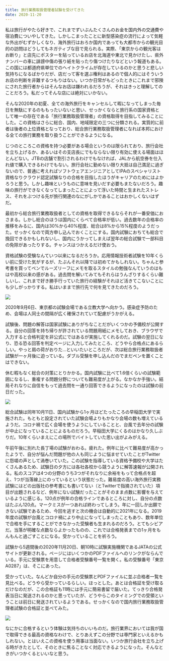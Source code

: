 ```yaml
---
title: 旅行業務取扱管理者試験を受けてきた
date: 2020-11-20
---
```


私は旅行がやたら好きで、これまでずいぶんたくさんのお金を国内外の交通費や宿泊費についやしてきた。しかしこまったことに新型感染症の流行によって気軽な外出がむずかしくなり、海外旅行はおろか国内であっても大都市からの観光目的の訪問はどうしてもネガティブな目で見られる。実際、「東京からの観光客はお断り」と店先にポスターを貼っているお店を北海道や東北で見かけたし、県外ナンバーの車に誹謗中傷の張り紙を貼ったり傷つけたりなどという報道もある。この国には都道府県単位でのヘイトクライムが存在しているのかと思うと悲しい気持ちになるばかりだが、店だって客を選ぶ権利はあるので個人的にはそういうお店の判断を非難するつもりはない。いつか日常がもどったときにこれまで邪険にされた旅行者からはそんなお店は嫌われるだろうが、それはきっと理解してのことだろう。私だってそんな店には絶対にいかない。

そんな2020年の初夏、全ての海外旅行をキャンセルして暇になってしまった毎日を無駄にするのももったいないと思い、せっかくならと旅行系の国家資格として唯一の存在である「旅行業務取扱管理者」の資格取得を目指してみることにした。この資格はさらに総合、国内、地域限定の三つに分類される。実質的に前者は後者の上位資格となっており、総合旅行業務取扱管理者になれば本邦における全ての旅行業務を取り扱うことができるようになる。

じつのところこの資格を持つ必要がある場合というのは限られており、旅行会社を立ち上げるか、あるいはその支店長にでもならない限り有効に使える場面はほとんどない。JTBの店舗で割引されるわけでもなければ、JALから航空券を仕入れ値で購入できるわけでもない。旅行会社に勤めない限り大抵は自己満足に過ぎないので、普通に考えればソフトウェアエンジニアとしてIPAのスペシャリスト資格なりクラウド認定試験なりの合格を目指したほうがキャリアのためにはよかろうと思う。しかし趣味というものに意味を見いだす必要もまたないだろう。趣味の旅行ができなくなってしまったことによって浮いた時間と生まれたストレス、それをぶつける先が旅行関連のなにがしかであることはおかしくないはずだ。

最初から総合旅行業務取扱者としての資格を取得できるならそれが一番安価におさまる。しかし総合のほうは国内にくらべて合格率が低い。過去数年の合格率の推移をみるに、国内は30%から40%程度、総合は8%から15%程度のようだった。せっかくなので両方申し込んでおくことにする。国内試験におちても総合で挽回できるかもしれないし、国内にうかってしまえば翌年の総合試験で一部科目の免除があったりする。チャンスはつかえるだけ使おう。

資格試験の受験なんていつ以来になるだろうか。応用情報技術者試験を10年くらい前に受けた気がするが、たぶんそれ以降では初めてかもしれない。ちゃんと参考書を買ってペンでルーズリーフにメモを取るスタイルの勉強なんていうのはもはや高校以来の感がある。過去問を解いてみてもそれらはうんざりするくらい難しいし、これまで好き勝手行っていた旅行の経験がそれほど活きてこないことにも少しがっかりする。私はいままで旅行先で何を見てきたのだろう。

![](https://photos.smugmug.com/photos/i-2JwQWbR/0/de73d529/X5/i-2JwQWbR-X5.jpg)

2020年9月6日、東京都の試験会場である立教大学へ向かう。感染症予防のため、会場は人同士の間隔が広く確保されていて配慮がうかがえる。

試験後、問題の解答は国家試験にありがちなことだがいくつかの予備校が公開する。自分の回答を持ち帰りが許されている問題用紙にメモしておき、ブラウザで入力すると合格判定を非公式にではあるが実施してくれるのだ。試験の翌日になり、恐る恐る回答を判定ページに入力してみたところ、どうやら合格点にあるらしい。やっと肩の荷がおりた…といいたいところだが、次は総合旅行業務取扱者試験が一ヶ月後に迫っている。ダブル受験を申し込んだのでまだペンを置くことはできない。

休む暇もなく総合の対策にとりかかる。国内試験に比べて1.6倍くらいの試験範囲になるし、重複する問題分野についても難易度が上がる。なかなか手強い。結局それなりに自信をもって過去問を一通り回答できるようになったのは試験の前日だった。

![](https://photos.smugmug.com/photos/i-RXQQ6Hz/0/a942d42b/X5/i-RXQQ6Hz-X5.jpg)

総合試験は同年10月11日、国内試験から1ヶ月ほどたったころの早稲田大学で実施された。もともと設定されていた試験会場よりもかなり会場の数も増えているようだ。コロナ禍で広く会場を使うようにしていることと、台風で去年分の試験が中止になっていることによるものだろう。早稲田大学にくるのはかなり久しぶりだ。10年くらいまえにこの場所でバイトしていた思い出がよみがえる。

午前午後に別れた長丁場の試験がおわる。疲れた。例年に比べて難易度が高かったようで、自分が悩んだ問題が他の人も同じように悩ませていたことがTwitterに怨嗟の声として渦巻いていた。この試験を指導している資格予備校や大学はたくさんあるため、試験日の夕方には各社各校から競うように解答速報が公開される。私のスコアは4つの分野のうち3つがそれなりに余裕をもって合格点を超え、1つが当落線上にのっているという状態だった。難易度の高い海外旅行実務試験にはどの出版社の参考書にも書いてない（とTwitterで指摘されていた）項目が出題されるなど、例年にない試験だったことがそのまま点数に影響を与えているように感じる。120点が例年の合格ラインであるところに対し、自分の点数はたぶん120点。マークミスが一つあれば終わってしまう。年に一回しか出願できない試験であるため、今回を逃すと次の機会は自動的に2021年になる。2019年度の試験が台風とコロナ禍により中止になってしまったこともあり、数年単位で合格を手にすることができなかった受験者も生まれるのだろう。とてもシビアだ。当落が明確な点数ならよかったものの、これでは合格発表までの1ヶ月をもんもんと過ごすことになる。受かっていることを祈ろう。

試験から5週間後の2020年11月20日、朝10時に試験実施機関であるJATAの公式サイトが更新される。ページにはいくつかのPDFファイルへのリンクがならんでいる。手元に受験票を用意して合格者受験番号一覧を開く。私の受験番号「東京 A0287」は、そこにあった。

受かっていた。なんどか自分の手元の受験票とPDFファイルに並ぶ合格者一覧を見比べる。どうやら受かっているらしい。ほっとした。あとは合格証を受け取るだけなのだが、この合格証も11時には手元に簡易書留で届いた。てっきり合格発表当日に発送されるのかと思っていたが、どうやらこのタイミングでの受領ということは前日に発送されているようである。せっかくなので国内旅行業務取扱管理者試験の合格証と並べてみた。

![](https://photos.smugmug.com/photos/i-RV62XGz/0/2eaedc27/X5/i-RV62XGz-X5.jpg)

なにかに合格するという体験は気持ちのいいものだ。旅行業界においては我が国で取得できる最高の資格なわけで、とりあえずこの分野では専門家といえるかもしれない。とはいえこの資格を使う用事は当面ない。いつか旅行会社を立ち上げる時がきたとして、そのときに焦ることなく対応できるようになった。そんなときがいつかくるといいなと思う。